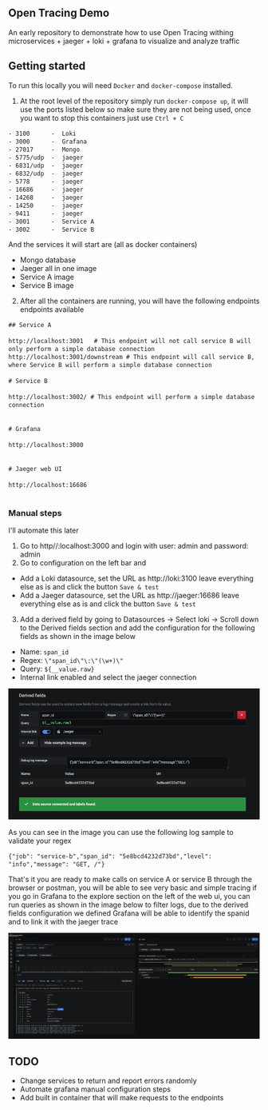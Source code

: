 ## Open Tracing Demo

An early repository to demonstrate how to use Open Tracing withing microservices + jaeger + loki + grafana to visualize and analyze traffic

## Getting started

To run this locally you will need `Docker` and `docker-compose` installed.

1. At the root level of the repository simply run `docker-compose up`, it will use the ports listed below so make sure they are not being used, once you want to stop this containers just use `Ctrl + C`

```
- 3100      -  Loki
- 3000      -  Grafana
- 27017     -  Mongo
- 5775/udp  -  jaeger
- 6831/udp  -  jaeger
- 6832/udp  -  jaeger
- 5778      -  jaeger
- 16686     -  jaeger
- 14268     -  jaeger
- 14250     -  jaeger
- 9411      -  jaeger
- 3001      -  Service A
- 3002      -  Service B
```

And the services it will start are (all as docker containers)

- Mongo database
- Jaeger all in one image
- Service A image
- Service B image

2. After all the containers are running, you will have the following endpoints endpoints available

```shell
## Service A

http://localhost:3001   # This endpoint will not call service B will only perform a simple database connection
http://localhost:3001/downstream # This endpoint will call service B, where Service B will perform a simple database connection

# Service B

http://localhost:3002/ # This endpoint will perform a simple database connection


# Grafana

http://localhost:3000


# Jaeger web UI

http://localhost:16686


```

### Manual steps

I'll automate this later

1. Go to http//:localhost:3000 and login with user: admin and password: admin
2. Go to configuration on the left bar and

- Add a Loki datasource, set the URL as http://loki:3100 leave everything else as is and click the button `Save & test`
- Add a Jaeger datasource, set the URL as http://jaeger:16686 leave everything else as is and click the button `Save & test`

3. Add a derived field by going to Datasources -> Select loki -> Scroll down to the Derived fields section and add the configuration for the following fields as shown in the image below

- Name: `span_id`
- Regex: `\"span_id\"\:\"(\w+)\"`
- Query: `${__value.raw}`
- Internal link enabled and select the jaeger connection

![derived-fields](./images/derived-fields.png)

As you can see in the image you can use the following log sample to validate your regex

```
{"job": "service-b","span_id": "5e8bcd4232d73bd","level": "info","message": "GET, /"}
```

That's it you are ready to make calls on service A or service B through the browser or postman, you will be able to see very basic and simple tracing if you go in Grafana to the explore section on the left of the web ui, you can run queries as shown in the image below to filter logs, due to the derived fields configuration we defined Grafana will be able to identify the spanid and to link it with the jaeger trace

![query](./images/query.png)

## TODO

- Change services to return and report errors randomly
- Automate grafana manual configuration steps
- Add built in container that will make requests to the endpoints
